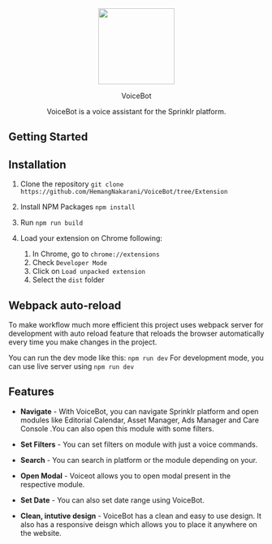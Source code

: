 <div align="center">
<img src="https://github.com/HemangNakarani/VoiceBot/blob/Extension/public/assets/VoiceBot-git.png" width="150">
<p align="center">VoiceBot</p>
<p align="center">
VoiceBot is a voice assistant for the Sprinklr platform. 
</p>
</div>

Getting Started
---------------
## Installation
1. Clone the repository
`git clone https://github.com/HemangNakarani/VoiceBot/tree/Extension`

2. Install NPM Packages
`npm install`

3. Run `npm run build`

4. Load your extension on Chrome following:
    1. In Chrome, go to `chrome://extensions`
    2. Check `Developer Mode`
    3. Click on `Load unpacked extension`
    4. Select the `dist` folder

## Webpack auto-reload
To make workflow much more efficient this project uses webpack server for development with auto reload feature that reloads the browser automatically every time you make changes in the project.

You can run the dev mode like this:
`npm run dev`
For development mode, you can use live server using `npm run dev`

Features
----------
* **Navigate** - With VoiceBot, you can navigate Sprinklr platform and open modules like Editorial Calendar, Asset Manager, Ads Manager and Care Console .You can also open this module with some filters.

* **Set Filters** - You can set filters on module with just a voice commands. 

* **Search** - You can search in platform or the module depending on your.

* **Open Modal** - Voiceot allows you to open modal present in the respective module.

* **Set Date** - You can also set date range using VoiceBot.

* **Clean, intutive design** - VoiceBot has a clean and easy to use design. It also has a responsive deisgn which allows you to place it anywhere on the website.




